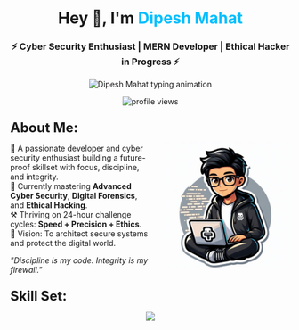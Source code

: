 
<h1 align="center">Hey 👋, I'm <span style="color:#00BFFF;">Dipesh Mahat</span></h1>
<h3 align="center">⚡ Cyber Security Enthusiast | MERN Developer | Ethical Hacker in Progress ⚡</h3>

<p align="center">
  <img src="https://readme-typing-svg.demolab.com?font=Fira+Code&size=22&duration=3000&pause=500&color=00BFFF&background=000000¢er=true&vCenter=true&width=500&lines=Full-Stack+Developer+%F0%9F%92%BB;Cyber+Security+Learner+%F0%9F%94%92;Bug+Bounty+Hunter+in+Progress...;Driven+by+Discipline+%26+Focus" alt="Dipesh Mahat typing animation" />
</p>

<p align="center">
  <img src="https://komarev.com/ghpvc/?username=Dipesh-Mahat&label=Profile%20Views&color=00BFFF&style=flat" alt="profile views" />
</p>

<p style="font-size: 24px; font-weight: bold; margin-bottom: 10px;">About Me:</p>

<img src="https://github.com/Dipesh-Mahat/Dipesh-Mahat/blob/main/DipeshMahat.jpg" alt="Dipesh Mahat" width="230" align="right" style="border-radius: 10px; margin-left: 20px;" />

🚀 A passionate developer and cyber security enthusiast building a future-proof skillset with focus, discipline, and integrity.  
🌱 Currently mastering <strong>Advanced Cyber Security</strong>, <strong>Digital Forensics</strong>, and <strong>Ethical Hacking</strong>.  
⚒️ Thriving on 24-hour challenge cycles: <strong>Speed + Precision + Ethics</strong>.  
🎯 Vision: To architect secure systems and protect the digital world.

<em>"Discipline is my code. Integrity is my firewall."</em>


<p style="font-size: 24px; font-weight: bold; margin-bottom: 10px;">Skill Set:</p>

<p align="center">
  <img src="https://skillicons.dev/icons?i=python,bash,javascript,typescript,react,nextjs,nodejs,express,mongodb,mysql,postgres,linux,docker,git,github,figma,kali,burpsuite,wireshark,tails,vscode,vercel,nginx,cloudflare" />
</p>



